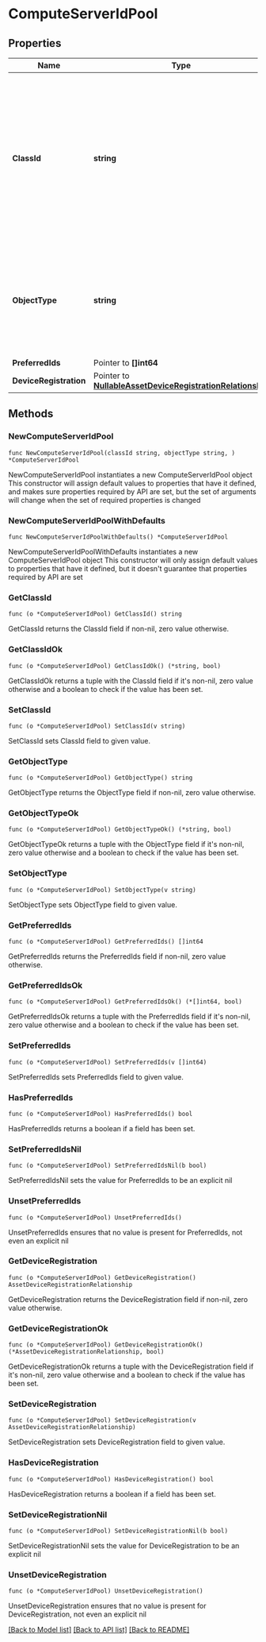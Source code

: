 # ComputeServerIdPool

## Properties

Name | Type | Description | Notes
------------ | ------------- | ------------- | -------------
**ClassId** | **string** | The fully-qualified name of the instantiated, concrete type. This property is used as a discriminator to identify the type of the payload when marshaling and unmarshaling data. | [default to "compute.ServerIdPool"]
**ObjectType** | **string** | The fully-qualified name of the instantiated, concrete type. The value should be the same as the &#39;ClassId&#39; property. | [default to "compute.ServerIdPool"]
**PreferredIds** | Pointer to **[]int64** |  | [optional] 
**DeviceRegistration** | Pointer to [**NullableAssetDeviceRegistrationRelationship**](AssetDeviceRegistrationRelationship.md) |  | [optional] 

## Methods

### NewComputeServerIdPool

`func NewComputeServerIdPool(classId string, objectType string, ) *ComputeServerIdPool`

NewComputeServerIdPool instantiates a new ComputeServerIdPool object
This constructor will assign default values to properties that have it defined,
and makes sure properties required by API are set, but the set of arguments
will change when the set of required properties is changed

### NewComputeServerIdPoolWithDefaults

`func NewComputeServerIdPoolWithDefaults() *ComputeServerIdPool`

NewComputeServerIdPoolWithDefaults instantiates a new ComputeServerIdPool object
This constructor will only assign default values to properties that have it defined,
but it doesn't guarantee that properties required by API are set

### GetClassId

`func (o *ComputeServerIdPool) GetClassId() string`

GetClassId returns the ClassId field if non-nil, zero value otherwise.

### GetClassIdOk

`func (o *ComputeServerIdPool) GetClassIdOk() (*string, bool)`

GetClassIdOk returns a tuple with the ClassId field if it's non-nil, zero value otherwise
and a boolean to check if the value has been set.

### SetClassId

`func (o *ComputeServerIdPool) SetClassId(v string)`

SetClassId sets ClassId field to given value.


### GetObjectType

`func (o *ComputeServerIdPool) GetObjectType() string`

GetObjectType returns the ObjectType field if non-nil, zero value otherwise.

### GetObjectTypeOk

`func (o *ComputeServerIdPool) GetObjectTypeOk() (*string, bool)`

GetObjectTypeOk returns a tuple with the ObjectType field if it's non-nil, zero value otherwise
and a boolean to check if the value has been set.

### SetObjectType

`func (o *ComputeServerIdPool) SetObjectType(v string)`

SetObjectType sets ObjectType field to given value.


### GetPreferredIds

`func (o *ComputeServerIdPool) GetPreferredIds() []int64`

GetPreferredIds returns the PreferredIds field if non-nil, zero value otherwise.

### GetPreferredIdsOk

`func (o *ComputeServerIdPool) GetPreferredIdsOk() (*[]int64, bool)`

GetPreferredIdsOk returns a tuple with the PreferredIds field if it's non-nil, zero value otherwise
and a boolean to check if the value has been set.

### SetPreferredIds

`func (o *ComputeServerIdPool) SetPreferredIds(v []int64)`

SetPreferredIds sets PreferredIds field to given value.

### HasPreferredIds

`func (o *ComputeServerIdPool) HasPreferredIds() bool`

HasPreferredIds returns a boolean if a field has been set.

### SetPreferredIdsNil

`func (o *ComputeServerIdPool) SetPreferredIdsNil(b bool)`

 SetPreferredIdsNil sets the value for PreferredIds to be an explicit nil

### UnsetPreferredIds
`func (o *ComputeServerIdPool) UnsetPreferredIds()`

UnsetPreferredIds ensures that no value is present for PreferredIds, not even an explicit nil
### GetDeviceRegistration

`func (o *ComputeServerIdPool) GetDeviceRegistration() AssetDeviceRegistrationRelationship`

GetDeviceRegistration returns the DeviceRegistration field if non-nil, zero value otherwise.

### GetDeviceRegistrationOk

`func (o *ComputeServerIdPool) GetDeviceRegistrationOk() (*AssetDeviceRegistrationRelationship, bool)`

GetDeviceRegistrationOk returns a tuple with the DeviceRegistration field if it's non-nil, zero value otherwise
and a boolean to check if the value has been set.

### SetDeviceRegistration

`func (o *ComputeServerIdPool) SetDeviceRegistration(v AssetDeviceRegistrationRelationship)`

SetDeviceRegistration sets DeviceRegistration field to given value.

### HasDeviceRegistration

`func (o *ComputeServerIdPool) HasDeviceRegistration() bool`

HasDeviceRegistration returns a boolean if a field has been set.

### SetDeviceRegistrationNil

`func (o *ComputeServerIdPool) SetDeviceRegistrationNil(b bool)`

 SetDeviceRegistrationNil sets the value for DeviceRegistration to be an explicit nil

### UnsetDeviceRegistration
`func (o *ComputeServerIdPool) UnsetDeviceRegistration()`

UnsetDeviceRegistration ensures that no value is present for DeviceRegistration, not even an explicit nil

[[Back to Model list]](../README.md#documentation-for-models) [[Back to API list]](../README.md#documentation-for-api-endpoints) [[Back to README]](../README.md)


